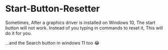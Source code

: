 # Start-Button-Resetter
Sometimes, After a graphics driver is installed on Windows 10, The start button will not work. Instead of you typing in commands to reset it, This will do it for you.


...and the Search button in windows 11 too 😂
